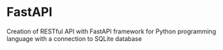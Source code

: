 # FastAPI
Creation of RESTful API with FastAPI framework for Python programming language with a connection to SQLite database
